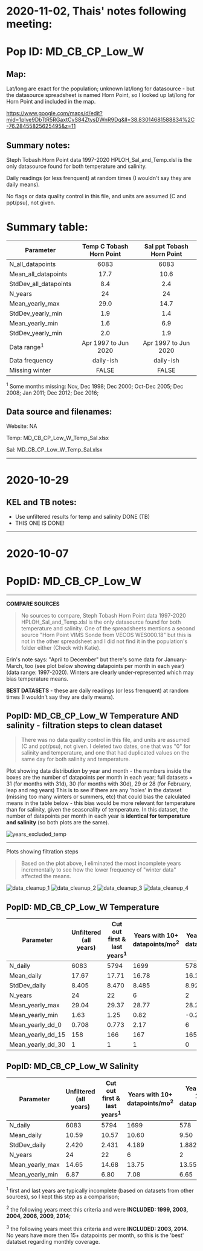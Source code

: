 # 2020-11-02, Thais' notes following meeting:

# Pop ID: MD_CB_CP_Low_W

## Map: 

Lat/long are exact for the population; unknown lat/long for datasource - but the datasource spreadsheet is named Horn Point, so I looked up lat/long for Horn Point and included in the map.

https://www.google.com/maps/d/edit?mid=1plve9DbTtR5RGaxtCvS84ZtysDWnR9Dq&ll=38.83014681588834%2C-76.28455825625495&z=11

## Summary notes:

Steph Tobash Horn Point data 1997-2020 HPLOH_Sal_and_Temp.xlsl is the only datasource found for both temperature and salinity.

Daily readings (or less frenquent) at random times (I wouldn't say they are daily means).

No flags or data quality control in this file, and units are assumed (C and ppt/psu), not given. 

# Summary table:

| Parameter             | Temp C Tobash Horn Point | Sal ppt Tobash Horn Point | 
| ----------------------| :----------------------: | :-----------------------: | 
| N_all_datapoints      |   6083                   |             6083          |  
| Mean_all_datapoints   |    17.7                  |             10.6          |
| StdDev_all_datapoints |     8.4                  |              2.4          |
| N_years               |     24                   |              24           |
| Mean_yearly_max       |     29.0                 |              14.7         |
| StdDev_yearly_min     |      1.9                 |                  1.4      |
| Mean_yearly_min       |      1.6                 |                 6.9       |
| StdDev_yearly_min     |      2.0                 |         1.9               |
| Data range<sup>1</sup>|  Apr 1997 to Jun 2020    |   Apr 1997 to Jun 2020    |
| Data frequency        |    daily-ish             |   daily-ish               |
| Missing winter        |    FALSE                 |       FALSE               |

<sup>1</sup> Some months missing: Nov, Dec 1998; Dec 2000; Oct-Dec 2005; Dec 2008; Jan 2011; Dec 2012; Dec 2016; 
  
## Data source and filenames:

Website: NA

Temp: MD_CB_CP_Low_W_Temp_Sal.xlsx

Sal: MD_CB_CP_Low_W_Temp_Sal.xlsx


---


# 2020-10-29

## KEL and TB notes:
- Use unfiltered results for temp and salinity DONE (TB)
- THIS ONE IS DONE!

---

# 2020-10-07

# PopID: MD_CB_CP_Low_W
---

**COMPARE SOURCES**

> No sources to compare, Steph Tobash Horn Point data 1997-2020 HPLOH_Sal_and_Temp.xlsl is the only datasource found for both temperature and salinity. One of the spreadsheets mentions a second source "Horn Point VIMS Sonde from VECOS WES000.18" but this is not in the other spreadsheet and I did not find it in the population's folder either (Check with Katie).

Erin's note says: "April to December" but there's some data for January-March, too (see plot below showing datapoints per month in each year) (data range: 1997-2020). Winters are clearly under-represented which may bias temperature means.

**BEST DATASETS** - these are daily readings (or less frenquent) at random times (I wouldn't say they are daily means).

## PopID: MD_CB_CP_Low_W Temperature AND salinity - filtration steps to clean dataset

> There was no data quality control in this file, and units are assumed (C and ppt/psu), not given. I deleted two dates, one that was "0" for salinity and temperature, and one that had duplicated values on the same day for both salinity and temperature.

Plot showing data distribution by year and month - the numbers inside the boxes are the number of datapoints per month in each year; full datasets = 31 (for months with 31d), 30 (for months with 30d), 29 or 28 (for February, leap and reg years) This is to see if there are any 'holes' in the dataset (missing too many winters or summers, etc) that could bias the calculated means in the table below - this bias would be more relevant for temperature than for salinity, given the seasonality of temperature. In this dataset, the number of datapoints per month in each year is **identical for temperature and salinity** (so both plots are the same).

![years_excluded_temp](../img/MD-CB-CP-Low-W-by-mo-yr-temp-sal.PNG)

---

Plots showing filtration steps

> Based on the plot above, I eliminated the most incomplete years incrementally to see how the lower frequency of "winter data" affected the means.

![data_cleanup_1](../img/MD-CB-CP-Low-W-temp-sal-1-unfiltered.PNG)
![data_cleanup_2](../img/MD-CB-CP-Low-W-temp-sal-2-fist-last.PNG)
![data_cleanup_3](../img/MD-CB-CP-Low-W-temp-sal-3-10plus.PNG)
![data_cleanup_4](../img/MD-CB-CP-Low-W-temp-sal-4-15plus.PNG)



## PopID: MD_CB_CP_Low_W Temperature


| Parameter         | Unfiltered (all years) | Cut out first & last years<sup>1<sup/> | Years with 10+ datapoints/mo<sup>2<sup/> | Years with 15+ datapoints/mo<sup>3<sup/> |
| ------------------| ---------------------- | -------------------------------------- | ----------------------------------------- | --------------------------------------- |
| N_daily           |   6083                 |     5794                               |     1699                                  |               578                       |
| Mean_daily        |    17.67               |      17.71                             |       16.78                               |               16.13                     |
| StdDev_daily      |     8.405              |       8.470                            |        8.485                              |               8.924                     |
| N_years           |     24                 |        22                              |         6                                 |                 2                       |
| Mean_yearly_max   |     29.04              |      29.37                             |         28.77                             |                 28.25                   |
| Mean_yearly_min   |      1.63              |       1.25                             |         0.82                              |                 -0.20                   |
| Mean_yearly_dd_0  |      0.708             |        0.773                           |         2.17                              |                   6                     |
| Mean_yearly_dd_15 |       158              |        166                             |          167                              |                 165                     |
| Mean_yearly_dd_30 |        1               |         1                              |            1                              |                 0                       |    
  
  
## PopID: MD_CB_CP_Low_W Salinity

| Parameter         | Unfiltered (all years) | Cut out first & last years<sup>1<sup/>  | Years with 10+ datapoints/mo<sup>2<sup/>  | Years with 15+ datapoints/mo <sup>3<sup/>|
| ------------------| ---------------------- | --------------------------------------- | ----------------------------------------- | -----------------------------------------|
| N_daily           |       6083             |         5794                            |            1699                           |               578                        |
| Mean_daily        |        10.59           |         10.57                           |               10.60                       |                 9.50                     |
| StdDev_daily      |          2.420         |          2.431                          |               4.189                       |                 1.882                    |
| N_years           |     24                 |        22                               |                6                          |                 2                        |
| Mean_yearly_max   |       14.65            |         14.68                           |               13.75                       |               13.55                      |
| Mean_yearly_min   |          6.87          |            6.80                         |                7.08                       |                6.65                      |
  

<sup>1</sup> first and last years are typically incomplete (based on datasets from other sources), so I kept this step as a comparison;

<sup>2</sup> the following years meet this criteria and were **INCLUDED: 1999, 2003, 2004, 2006, 2009, 2014**;

<sup>3</sup> the following years meet this criteria and were **INCLUDED: 2003, 2014**. No years have more then 15+ datapoints per month, so this is the 'best' datatset regarding monthly coverage.
